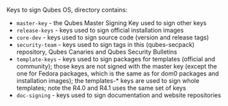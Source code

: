 Keys to sign Qubes OS, directory contains:
- `master-key` - the Qubes Master Signing Key used to sign other keys
- `release-keys` - keys used to sign official installation images
- `core-dev` - keys used to sign source code (version and release tags)
- `security-team` - keys used to sign tags in this (qubes-secpack)
  repository, Qubes Canaries and Qubes Security Bulletins
- `template-keys` - keys used to sign packages for templates (official
  and community); those keys are not signed with the master key
  (except the one for Fedora packages, which is the same as for dom0
  packages and installation images); the templates-* keys are
  used to sign whole templates;
  note the R4.0 and R4.1 uses the same set of keys
- `doc-signing` - keys used to sign documentation and website
  repositories
